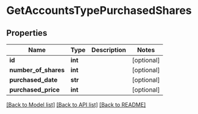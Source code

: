 # GetAccountsTypePurchasedShares

## Properties
Name | Type | Description | Notes
------------ | ------------- | ------------- | -------------
**id** | **int** |  | [optional] 
**number_of_shares** | **int** |  | [optional] 
**purchased_date** | **str** |  | [optional] 
**purchased_price** | **int** |  | [optional] 

[[Back to Model list]](../README.md#documentation-for-models) [[Back to API list]](../README.md#documentation-for-api-endpoints) [[Back to README]](../README.md)

